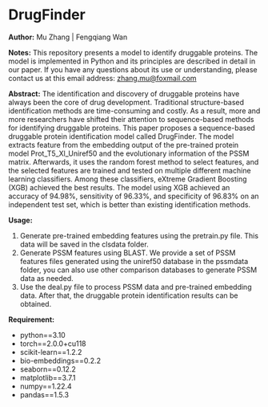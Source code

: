 # DrugFinder

**Author:** Mu Zhang | Fengqiang Wan 

**Notes:** This repository presents a model to identify druggable proteins. The model is implemented in Python and its principles are described in detail in our paper. If you have any questions about its use or understanding, please contact us at this email address: zhang.mu@foxmail.com

**Abstract:** The identification and discovery of druggable proteins have always been the core of drug development. Traditional structure-based identification methods are time-consuming and costly. As a result, more and more researchers have shifted their attention to sequence-based methods for identifying druggable proteins. This paper proposes a sequence-based druggable protein identification model called DrugFinder. The model extracts feature from the embedding output of the pre-trained protein model Prot_T5_Xl_Uniref50 and the evolutionary information of the PSSM matrix. Afterwards, it uses the random forest method to select features, and the selected features are trained and tested on multiple different machine learning classifiers. Among these classifiers, eXtreme Gradient Boosting (XGB) achieved the best results. The model using XGB achieved an accuracy of 94.98%, sensitivity of 96.33%, and specificity of 96.83% on an independent test set, which is better than existing identification methods.

**Usage:**

1. Generate pre-trained embedding features using the pretrain.py file. This data will be saved in the clsdata folder.
2. Generate PSSM features using BLAST. We provide a set of PSSM features files generated using the uniref50 database in the pssmdata folder, you can also use other comparison databases to generate PSSM data as needed.
3. Use the deal.py file to process PSSM data and pre-trained embedding data. After that, the druggable protein identification results can be obtained.

**Requirement:**

- python==3.10
- torch==2.0.0+cu118
- scikit-learn==1.2.2
- bio-embeddings==0.2.2
- seaborn==0.12.2
- matplotlib==3.7.1
- numpy==1.22.4
- pandas==1.5.3
